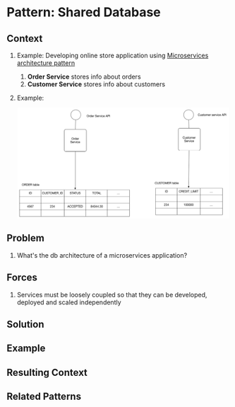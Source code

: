 # Pattern: Shared Database #
## Context ##
1. Example: Developing online store application using [Microservices architecture pattern](https://microservices.io/patterns/microservices.html)
	1. **Order Service** stores info about orders
	2. **Customer Service** stores info about customers
2. Example:

	![customers_and_orders.png](customers_and_orders.png)

## Problem ##
1. What's the db architecture of a microservices application?

## Forces ##
1. Services must be loosely coupled so that they can be developed, deployed and scaled independently

## Solution ##
## Example ##
## Resulting Context ##
## Related Patterns ##
